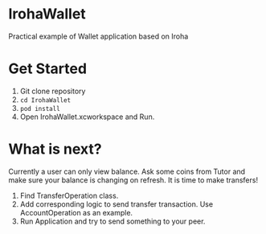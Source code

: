 # IrohaWallet
Practical example of Wallet application based on Iroha

# Get Started

1. Git clone repository
2. ```cd IrohaWallet```
3. ```pod install```
4. Open IrohaWallet.xcworkspace and Run.


# What is next?

Currently a user can only view balance. Ask some coins from Tutor and make sure your balance is changing on refresh. 
It is time to make transfers!

1. Find TransferOperation class.
2. Add corresponding logic to send transfer transaction. Use AccountOperation as an example.
3. Run Application and try to send something to your peer.
